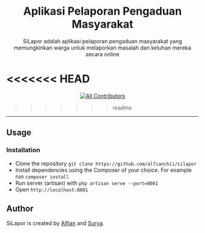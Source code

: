 <h1 align="center">Aplikasi Pelaporan Pengaduan Masyarakat</h1>

<p align="center">SiLapor adalah aplikasi pelaporan pengaduan masyarakat yang memungkinkan warga untuk melaporkan masalah dan keluhan mereka secara online</p>

<<<<<<< HEAD
=======
<div align="center">

[![All Contributors](https://img.shields.io/github/contributors/alfianchii/silapor)](https://github.com/alfianchii/silapor/graphs/contributors)

</div>

>>>>>>> readme
---

## Usage

### Installation

-   Clone the repository `git clone https://github.com/alfianchii/silapor`
-   Install dependencies using the Composer of your choice. For example run `composer install`
-   Run server (artisan) with `php artisan serve --port=8081`
-   Open `http://localhost:8081`

## Author

SiLapor is created by <a href="https://instagram.com/alfianchii">Alfian</a> and <a href="https://instagram.com/nata_ardhana">Surya</a>.
